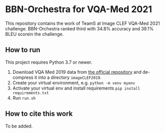 # BBN-Orchestra for VQA-Med 2021 
This repository contains the work of TeamS at Image CLEF VQA-Med 2021 challenge. BBN-Orchestra ranked third with 34.8% accuracy and 39.1% BLEU scorein the challenge.

## How to run
This project requires Python 3.7 or newer.
1. Download VQA Med 2019 data from [the official repository](https://github.com/abachaa/VQA-Med-2019) and de-compress it into a directory `imageCLEF2019`.
2. Create your virtual environment, e.g. 
```python -m venv myenv```
3. Activate your virtual env and install requirements
```pip install requirements.txt```
2. Run `run.sh`

## How to cite this work
To be added.
